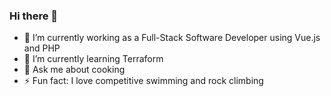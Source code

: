 ### Hi there 👋

- 🔭 I’m currently working as a Full-Stack Software Developer using Vue.js and PHP 
- 🌱 I’m currently learning Terraform 
- 💬 Ask me about cooking 
- ⚡ Fun fact: I love competitive swimming and rock climbing
